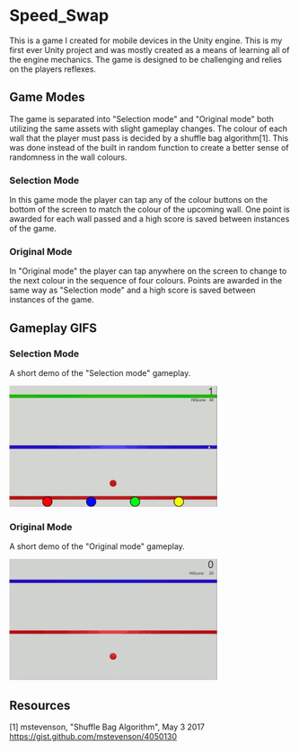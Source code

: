 # Speed_Swap
  This is a game I created for mobile devices in the Unity engine. This is my first ever Unity project and was mostly created as a means
  of learning all of the engine mechanics. The game is designed to be challenging and relies on the players reflexes. 
  
## Game Modes
  The game is separated into "Selection mode" and "Original mode" both utilizing the same assets with slight gameplay changes. The colour
  of each wall that the player must pass is decided by a shuffle bag algorithm[1]. This was done instead of the built in random function
  to create a better sense of randomness in the wall colours.
  ### Selection Mode
  In this game mode the player can tap any of the colour buttons on the bottom of the screen to match the colour of the
  upcoming wall. One point is awarded for each wall passed and a high score is saved between instances of the game.
  ### Original Mode
  In "Original mode" the player can tap anywhere on the screen to change to the next colour in the sequence of four colours.
  Points are awarded in the same way as "Selection mode" and a high score is saved between instances of the game.
  
## Gameplay GIFS
  ### Selection Mode
  A short demo of the "Selection mode" gameplay.
  
  
  
  
  
  ![alt text](https://github.com/CorbinGraham/Speed_Swap/blob/master/Selection%20mode.gif)
  ### Original Mode
  A short demo of the "Original mode" gameplay.
  
  
  
  
  
  
  ![alt text](https://github.com/CorbinGraham/Speed_Swap/blob/master/Original%20mode.gif)

## Resources
[1]         mstevenson, "Shuffle Bag Algorithm", May 3 2017
            <https://gist.github.com/mstevenson/4050130>
